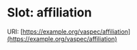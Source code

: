 # Slot: affiliation

URI: [https://example.org/vaspec/affiliation](https://example.org/vaspec/affiliation)